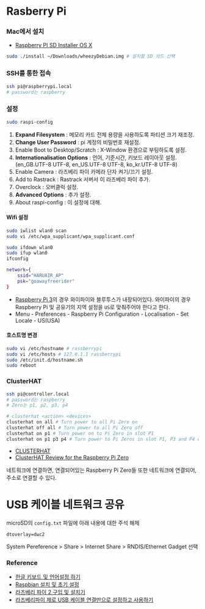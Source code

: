 # Rasberry Pi

### Mac에서 설치

* [Raspberry PI SD Installer OS X](https://github.com/RayViljoen/Raspberry-PI-SD-Installer-OS-X)

```bash
sudo ./install ~/Downloads/wheezyDebian.img # 설치할 SD 카드 선택
```

### SSH를 통한 접속

```bash
ssh pi@raspberrypi.local
# password는 raspberry
```

### 설정

```bash
sudo raspi-config
```

1. **Expand Filesystem** : 메모리 카드 전체 용량을 사용하도록 파티션 크기 재조정.
2. **Change User Password** : pi 계정의 비밀번호 재설정.
3. Enable Boot to Desktop/Scratch : X-Window 환경으로 부팅하도록 설정.
4. **Internationalisation Options** : 언어, 기준시간, 키보드 레이아웃 설정. (en_GB.UTF-8 UTF-8, en_US.UTF-8 UTF-8, ko_kr.UTF-8 UTF-8)
5. Enable Camera : 라즈베리 파이 카메라 단자 켜기/끄기 설정.
6. Add to Rastrack : Rastrack 서버서 이 라즈베리 파이 추가.
7. Overclock : 오버클럭 설정.
8. **Advanced Options** : 추가 설정.
9. About raspi-config : 이 설정에 대해.

#### Wifi 설정

```bash
sudo iwlist wlan0 scan
sudo vi /etc/wpa_supplicant/wpa_supplicant.conf

sudo ifdown wlan0
sudo ifup wlan0
ifconfig
```

```bash
network={
    ssid="HARUAIR_AP"
    psk="goawayfreerider"
}
```

* [Raspberry Pi 3](http://maker1st.tistory.com/2)의 경우 와이파이와 블루투스가 내장되어있다. 와이파이의 경우 Raspberry Pi 및 공유기의 지역 설정을 `US`로 맞춰주어야 한다고 한다.
* Menu - Preferences - Raspberry Pi Configuration - Localisation - Set Locale - US(USA)

#### 호스트명 변경

```bash
sudo vi /etc/hostname # rassberrypi
sudo vi /etc/hosts # 127.0.1.1 rassberrypi
sudo /etc/init.d/hostname.sh
sudo reboot
```

### ClusterHAT

```bash
ssh pi@controller.local
# password는 raspberry
# Zero는 p1, p2, p3, p4
```

```bash
# clusterhat <action> <devices>
clusterhat on all # Turn power to all Pi Zero on
clusterhat off all # Turn power to all Pi Zero off
clusterhat on p1 # Turn power on to Pi Zero in slot P1
clusterhat on p1 p3 p4 # Turn power to Pi Zeros in slot P1, P3 and P4 on
```

* [CLUSTERHAT](http://clusterhat.com/)
* [ClusterHAT Review for the Raspberry Pi Zero](http://climbers.net/sbc/clusterhat-review-raspberry-pi-zero/)

네트워크에 연결하면, 연결되어있는 Raspberry Pi Zero들 또한 네트워크에 연결되어, 주소로 연결할 수 있다.

# USB 케이블 네트워크 공유

microSD의 `config.txt` 파일에 아래 내용에 대한 주석 해제

```
dtoverlay=dwc2
```

System Pereference > Share > Internet Share > RNDIS/Ethernet Gadget 선택

### Reference

* [한글 키보드 및 언어설정 하기](http://www.rasplay.org/?p=3786)
* [Raspbian 설치 및 초기 설정](http://ssal.me/dev/?p=463)
* [라즈베리 파이 2 구입 및 설치기](http://haruair.com/blog/2903)
* [라즈베리파이 제로 USB 케이블 연결만으로 설정하고 사용하기](http://blog.naver.com/alkydes/220759201374)